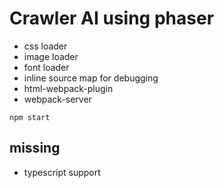 # Crawler AI using phaser

- css loader
- image loader
- font loader
- inline source map for debugging
- html-webpack-plugin
- webpack-server

```
npm start
```

## missing

- typescript support